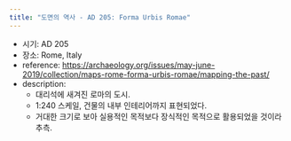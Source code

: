 ```yaml
---
title: "도면의 역사 - AD 205: Forma Urbis Romae"
---
```


- 시기: AD 205
- 장소: Rome, Italy
- reference: <https://archaeology.org/issues/may-june-2019/collection/maps-rome-forma-urbis-romae/mapping-the-past/>
- description:
    - 대리석에 새겨진 로마의 도시.
    - 1:240 스케일, 건물의 내부 인테리어까지 표현되었다.
    - 거대한 크기로 보아 실용적인 목적보다 장식적인 목적으로 활용되었을 것이라 추측.
